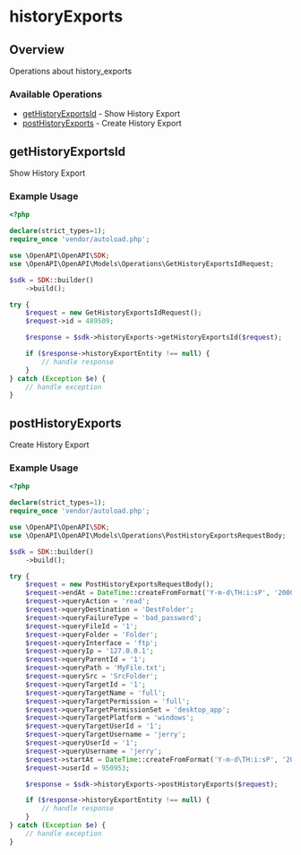 # historyExports

## Overview

Operations about history_exports

### Available Operations

* [getHistoryExportsId](#gethistoryexportsid) - Show History Export
* [postHistoryExports](#posthistoryexports) - Create History Export

## getHistoryExportsId

Show History Export

### Example Usage

```php
<?php

declare(strict_types=1);
require_once 'vendor/autoload.php';

use \OpenAPI\OpenAPI\SDK;
use \OpenAPI\OpenAPI\Models\Operations\GetHistoryExportsIdRequest;

$sdk = SDK::builder()
    ->build();

try {
    $request = new GetHistoryExportsIdRequest();
    $request->id = 489509;

    $response = $sdk->historyExports->getHistoryExportsId($request);

    if ($response->historyExportEntity !== null) {
        // handle response
    }
} catch (Exception $e) {
    // handle exception
}
```

## postHistoryExports

Create History Export

### Example Usage

```php
<?php

declare(strict_types=1);
require_once 'vendor/autoload.php';

use \OpenAPI\OpenAPI\SDK;
use \OpenAPI\OpenAPI\Models\Operations\PostHistoryExportsRequestBody;

$sdk = SDK::builder()
    ->build();

try {
    $request = new PostHistoryExportsRequestBody();
    $request->endAt = DateTime::createFromFormat('Y-m-d\TH:i:sP', '2000-01-01T01:00:00Z');
    $request->queryAction = 'read';
    $request->queryDestination = 'DestFolder';
    $request->queryFailureType = 'bad_password';
    $request->queryFileId = '1';
    $request->queryFolder = 'Folder';
    $request->queryInterface = 'ftp';
    $request->queryIp = '127.0.0.1';
    $request->queryParentId = '1';
    $request->queryPath = 'MyFile.txt';
    $request->querySrc = 'SrcFolder';
    $request->queryTargetId = '1';
    $request->queryTargetName = 'full';
    $request->queryTargetPermission = 'full';
    $request->queryTargetPermissionSet = 'desktop_app';
    $request->queryTargetPlatform = 'windows';
    $request->queryTargetUserId = '1';
    $request->queryTargetUsername = 'jerry';
    $request->queryUserId = '1';
    $request->queryUsername = 'jerry';
    $request->startAt = DateTime::createFromFormat('Y-m-d\TH:i:sP', '2000-01-01T01:00:00Z');
    $request->userId = 950953;

    $response = $sdk->historyExports->postHistoryExports($request);

    if ($response->historyExportEntity !== null) {
        // handle response
    }
} catch (Exception $e) {
    // handle exception
}
```
